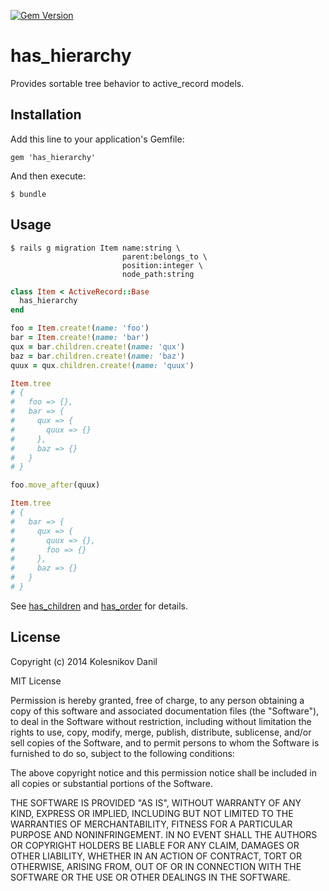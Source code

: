 [![Gem Version](https://badge.fury.io/rb/has_hierarchy.svg)](http://badge.fury.io/rb/has_hierarchy)

# has_hierarchy

Provides sortable tree behavior to active_record models.

## Installation

Add this line to your application's Gemfile:

    gem 'has_hierarchy'

And then execute:

    $ bundle

## Usage

    $ rails g migration Item name:string \
                             parent:belongs_to \
                             position:integer \
                             node_path:string

```ruby
class Item < ActiveRecord::Base
  has_hierarchy
end

foo = Item.create!(name: 'foo')
bar = Item.create!(name: 'bar')
qux = bar.children.create!(name: 'qux')
baz = bar.children.create!(name: 'baz')
quux = qux.children.create!(name: 'quux')

Item.tree
# {
#   foo => {},
#   bar => {
#     qux => {
#       quux => {}
#     },
#     baz => {}
#   }
# }

foo.move_after(quux)

Item.tree
# {
#   bar => {
#     qux => {
#       quux => {},
#       foo => {}
#     },
#     baz => {}
#   }
# }

```

See [has_children](https://github.com/kolesnikovde/has_children) and
[has_order](https://github.com/kolesnikovde/has_order) for details.

## License

Copyright (c) 2014 Kolesnikov Danil

MIT License

Permission is hereby granted, free of charge, to any person obtaining
a copy of this software and associated documentation files (the
"Software"), to deal in the Software without restriction, including
without limitation the rights to use, copy, modify, merge, publish,
distribute, sublicense, and/or sell copies of the Software, and to
permit persons to whom the Software is furnished to do so, subject to
the following conditions:

The above copyright notice and this permission notice shall be
included in all copies or substantial portions of the Software.

THE SOFTWARE IS PROVIDED "AS IS", WITHOUT WARRANTY OF ANY KIND,
EXPRESS OR IMPLIED, INCLUDING BUT NOT LIMITED TO THE WARRANTIES OF
MERCHANTABILITY, FITNESS FOR A PARTICULAR PURPOSE AND
NONINFRINGEMENT. IN NO EVENT SHALL THE AUTHORS OR COPYRIGHT HOLDERS BE
LIABLE FOR ANY CLAIM, DAMAGES OR OTHER LIABILITY, WHETHER IN AN ACTION
OF CONTRACT, TORT OR OTHERWISE, ARISING FROM, OUT OF OR IN CONNECTION
WITH THE SOFTWARE OR THE USE OR OTHER DEALINGS IN THE SOFTWARE.
